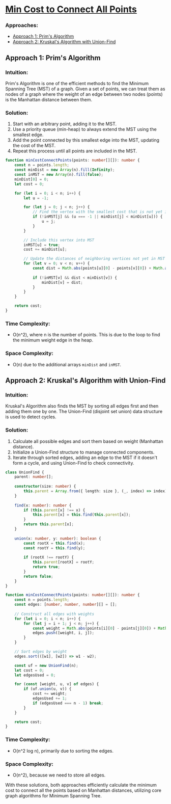 # [Min Cost to Connect All Points](https://leetcode.com/problems/min-cost-to-connect-all-points/)

### Approaches:
- [Approach 1: Prim's Algorithm](#approach-1-prims-algorithm)
- [Approach 2: Kruskal's Algorithm with Union-Find](#approach-2-kruskals-algorithm-with-union-find)

## Approach 1: Prim's Algorithm

### Intuition:
Prim's Algorithm is one of the efficient methods to find the Minimum Spanning Tree (MST) of a graph. Given a set of points, we can treat them as nodes of a graph where the weight of an edge between two nodes (points) is the Manhattan distance between them.

### Solution:
1. Start with an arbitrary point, adding it to the MST.
2. Use a priority queue (min-heap) to always extend the MST using the smallest edge.
3. Add the point connected by this smallest edge into the MST, updating the cost of the MST.
4. Repeat this process until all points are included in the MST.

```typescript
function minCostConnectPoints(points: number[][]): number {
    const n = points.length;
    const minDist = new Array(n).fill(Infinity);
    const inMST = new Array(n).fill(false);
    minDist[0] = 0;
    let cost = 0;

    for (let i = 0; i < n; i++) {
        let u = -1;

        for (let j = 0; j < n; j++) {
            // Find the vertex with the smallest cost that is not yet in the MST
            if (!inMST[j] && (u === -1 || minDist[j] < minDist[u])) {
                u = j;
            }
        }

        // Include this vertex into MST
        inMST[u] = true;
        cost += minDist[u];

        // Update the distances of neighboring vertices not yet in MST
        for (let v = 0; v < n; v++) {
            const dist = Math.abs(points[u][0] - points[v][0]) + Math.abs(points[u][1] - points[v][1]);
            
            if (!inMST[v] && dist < minDist[v]) {
                minDist[v] = dist;
            }
        }
    }

    return cost;
}
```

### Time Complexity:
- O(n^2), where n is the number of points. This is due to the loop to find the minimum weight edge in the heap.

### Space Complexity:
- O(n) due to the additional arrays `minDist` and `inMST`.

## Approach 2: Kruskal's Algorithm with Union-Find

### Intuition:
Kruskal's Algorithm also finds the MST by sorting all edges first and then adding them one by one. The Union-Find (disjoint set union) data structure is used to detect cycles.

### Solution:
1. Calculate all possible edges and sort them based on weight (Manhattan distance).
2. Initialize a Union-Find structure to manage connected components.
3. Iterate through sorted edges, adding an edge to the MST if it doesn't form a cycle, and using Union-Find to check connectivity.

```typescript
class UnionFind {
    parent: number[];
    
    constructor(size: number) {
        this.parent = Array.from({ length: size }, (_, index) => index);
    }
    
    find(x: number): number {
        if (this.parent[x] !== x) {
            this.parent[x] = this.find(this.parent[x]);
        }
        return this.parent[x];
    }
    
    union(x: number, y: number): boolean {
        const rootX = this.find(x);
        const rootY = this.find(y);
        
        if (rootX !== rootY) {
            this.parent[rootX] = rootY;
            return true;
        }
        return false;
    }
}

function minCostConnectPoints(points: number[][]): number {
    const n = points.length;
    const edges: [number, number, number][] = [];
    
    // Construct all edges with weights
    for (let i = 0; i < n; i++) {
        for (let j = i + 1; j < n; j++) {
            const weight = Math.abs(points[i][0] - points[j][0]) + Math.abs(points[i][1] - points[j][1]);
            edges.push([weight, i, j]);
        }
    }

    // Sort edges by weight
    edges.sort(([w1], [w2]) => w1 - w2);

    const uf = new UnionFind(n);
    let cost = 0;
    let edgesUsed = 0;

    for (const [weight, u, v] of edges) {
        if (uf.union(u, v)) {
            cost += weight;
            edgesUsed += 1;
            if (edgesUsed === n - 1) break;
        }
    }

    return cost;
}
```

### Time Complexity:
- O(n^2 log n), primarily due to sorting the edges.

### Space Complexity:
- O(n^2), because we need to store all edges.

With these solutions, both approaches efficiently calculate the minimum cost to connect all the points based on Manhattan distances, utilizing core graph algorithms for Minimum Spanning Tree.

